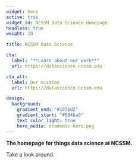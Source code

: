 ```yaml
---
widget: hero
active: true
widget_id: NCSSM Data Science Homepage
headless: true
weight: 10

title: NCSSM Data Science

cta:
  label: "**Learn about our work**"
  url: https://datascience.ncssm.edu

cta_alt:
  label: Our mission
  url: https://datascience.ncssm.edu

design:
  background:
    gradient_end: "#1976d2"
    gradient_start: "#004ba0"
    text_color_light: true
    hero_media: academic-hero.png
---
```

**The homepage for things data science at NCSSM.**

Take a look around.
